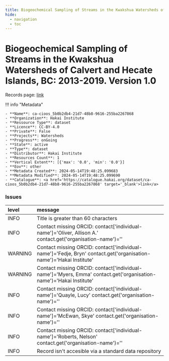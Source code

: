 ```yaml
---
title: Biogeochemical Sampling of Streams in the Kwakshua Watersheds of Calvert and Hecate Islands, BC: 2013-2019. Version 1.0
hide:
  - navigation
  - toc
---
```


# Biogeochemical Sampling of Streams in the Kwakshua Watersheds of Calvert and Hecate Islands, BC: 2013-2019. Version 1.0

Records page: <a href='https://catalogue.hakai.org/dataset/ca-cioos_5b0b2db4-21d7-48b8-9616-255ba2267868' target='_blank'>link</a>

<div id='map'></div>

!!! info "Metadata"
    
    - **Name**: ca-cioos_5b0b2db4-21d7-48b8-9616-255ba2267868 
    - **Organization**: Hakai Institute 
    - **Ressource Type**: dataset 
    - **Licence**: CC-BY-4.0 
    - **Private**: False 
    - **Projects**: Watersheds 
    - **Progress**: onGoing 
    - **State**: active 
    - **Type**: dataset 
    - **Distributor**: Hakai Institute 
    - **Resources Count**: 1 
    - **Vertical Extent**: [{'max': '0.0', 'min': '0.0'}] 
    - **Eov**: other 
    - **Metadata Created**: 2024-05-14T19:48:25.099683 
    - **Metadata Modified**: 2024-05-14T19:48:25.099690 
    - **Catalogue**: <a href='https://catalogue.hakai.org/dataset/ca-cioos_5b0b2db4-21d7-48b8-9616-255ba2267868' target='_blank'>link</a> 

### Issues

| level   | message                                                                                                            |
|:--------|:-------------------------------------------------------------------------------------------------------------------|
| INFO    | Title is greater than 60 characters                                                                                |
| INFO    | Contact missing ORCID: contact['individual-name']='Oliver, Allison A.' contact.get('organisation-name')=''         |
| WARNING | Contact missing ORCID: contact['individual-name']='Fedje, Bryn' contact.get('organisation-name')='Hakai Institute' |
| WARNING | Contact missing ORCID: contact['individual-name']='Myers, Emma' contact.get('organisation-name')='Hakai Institute' |
| INFO    | Contact missing ORCID: contact['individual-name']='Quayle, Lucy' contact.get('organisation-name')=''               |
| INFO    | Contact missing ORCID: contact['individual-name']='McEwan, Skye' contact.get('organisation-name')=''               |
| INFO    | Contact missing ORCID: contact['individual-name']='Roberts, Nelson' contact.get('organisation-name')=''            |
| INFO    | Record isn't accesible via a standard data repository                                                              |

<script>
   document.addEventListener("DOMContentLoaded", function() {
    var map = L.map('map').setView([51.505, -125.09], 5);
    L.tileLayer('https://tile.openstreetmap.org/{z}/{x}/{y}.png', {
        maxZoom: 19,
        attribution: '&copy; <a href="http://www.openstreetmap.org/copyright">OpenStreetMap</a>'
    }).addTo(map);
    var geojsonFeature = {
        "type": "Feature",
        "properties": {
            "name" : "Biogeochemical Sampling of Streams in the Kwakshua Watersheds of Calvert and Hecate Islands, BC: 2013-2019. Version 1.0"
        },
        "geometry": {'type': 'Polygon', 'coordinates': [[[-128.98931373, 50.8340959], [-127.03580726, 50.8340959], [-127.03580726, 52.33530479], [-128.98931373, 52.33530479], [-128.98931373, 50.8340959]]]}
    }
    L.geoJSON(geojsonFeature).addTo(map);
   })
</script>